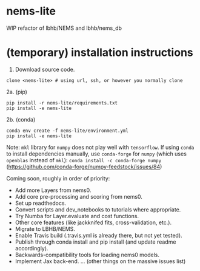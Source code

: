 # nems-lite
WIP refactor of lbhb/NEMS and lbhb/nems_db

# (temporary) installation instructions
1. Download source code.
```
clone <nems-lite> # using url, ssh, or however you normally clone
```
2a. (pip)
```
pip install -r nems-lite/requirements.txt
pip install -e nems-lite
```
2b. (conda)
```
conda env create -f nems-lite/environment.yml
pip install -e nems-lite
```

Note: `mkl` library for `numpy` does not play well with `tensorflow`.
If using `conda` to install dependencies manually, use `conda-forge`
for `numpy` (which uses `openblas` instead of `mkl`):
`conda install -c conda-forge numpy`
(https://github.com/conda-forge/numpy-feedstock/issues/84)

Coming soon, roughly in order of priority:
* Add more Layers from nems0.
* Add core pre-processing and scoring from nems0.
* Set up readthedocs.
* Convert scripts and dev_notebooks to tutorials where appropriate.
* Try Numba for Layer.evaluate and cost functions.
* Other core features (like jackknifed fits, cross-validation, etc.).
* Migrate to LBHB/NEMS.
* Enable Travis build (.travis.yml is already there, but not yet tested).
* Publish through conda install and pip install (and update readme accordingly).
* Backwards-compatibility tools for loading nems0 models.
* Implement Jax back-end.
... (other things on the massive issues list)
